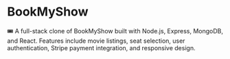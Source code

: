 # BookMyShow
🎟 A full-stack clone of BookMyShow built with Node.js, Express, MongoDB, and React. Features include movie listings, seat selection, user authentication, Stripe payment integration, and responsive design.
